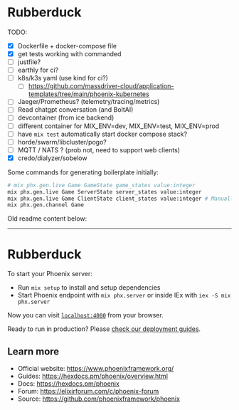 # Rubberduck

TODO:

- [X] Dockerfile + docker-compose file
- [X] get tests working with commanded
- [ ] justfile?
- [ ] earthly for ci?
- [ ] k8s/k3s yaml (use kind for ci?)
  - [ ] https://github.com/massdriver-cloud/application-templates/tree/main/phoenix-kubernetes
- [ ] Jaeger/Prometheus? (telemetry/tracing/metrics)
- [ ] Read chatgpt conversation (and BoltAI)
- [ ] devcontainer (from ice backend)
- [ ] different container for MIX_ENV=dev, MIX_ENV=test, MIX_ENV=prod
- [ ] have `mix test` automatically start docker compose stack?
- [ ] horde/swarm/libcluster/pogo?
- [ ] MQTT / NATS ? (prob not, need to support web clients)
- [X] credo/dialyzer/sobelow

Some commands for generating boilerplate initially:

```sh
# mix phx.gen.live Game GameState game_states value:integer
mix phx.gen.live Game ServerState server_states value:integer
mix phx.gen.live Game ClientState client_states value:integer # Manually tweak to add predicted state and action buffer
mix phx.gen.channel Game
```

Old readme content below:

---

# Rubberduck

To start your Phoenix server:

  * Run `mix setup` to install and setup dependencies
  * Start Phoenix endpoint with `mix phx.server` or inside IEx with `iex -S mix phx.server`

Now you can visit [`localhost:4000`](http://localhost:4000) from your browser.

Ready to run in production? Please [check our deployment guides](https://hexdocs.pm/phoenix/deployment.html).

## Learn more

  * Official website: https://www.phoenixframework.org/
  * Guides: https://hexdocs.pm/phoenix/overview.html
  * Docs: https://hexdocs.pm/phoenix
  * Forum: https://elixirforum.com/c/phoenix-forum
  * Source: https://github.com/phoenixframework/phoenix
